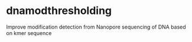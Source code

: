 # dnamodthresholding
Improve modification detection from Nanopore sequencing of DNA based on kmer sequence
